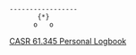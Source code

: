     -----------------
           {*}       
          o   o      
      
[CASR 61.345 Personal Logbook](http://logbook.aviation.tmorris.net/)
